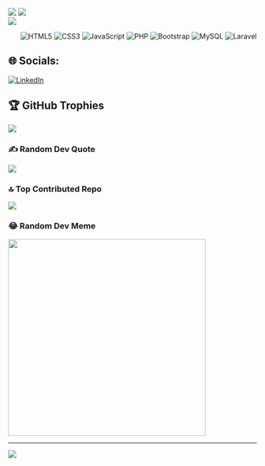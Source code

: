 
![](https://github-readme-stats.vercel.app/api?username=intpablo&theme=midnight-purple&hide_border=true&include_all_commits=false&count_private=false)
![](https://github-readme-streak-stats.herokuapp.com/?user=intpablo&theme=midnight-purple&hide_border=true)<br/>
![](https://github-readme-stats.vercel.app/api/top-langs/?username=intpablo&theme=midnight-purple&hide_border=true&include_all_commits=false&count_private=false&layout=compact)   

<div style="text-align: right;" > 
  
![HTML5](https://img.shields.io/badge/html5-%23E34F26.svg?style=for-the-badge&logo=html5&logoColor=white) ![CSS3](https://img.shields.io/badge/css3-%231572B6.svg?style=for-the-badge&logo=css3&logoColor=white) ![JavaScript](https://img.shields.io/badge/javascript-%23323330.svg?style=for-the-badge&logo=javascript&logoColor=%23F7DF1E) ![PHP](https://img.shields.io/badge/php-%23777BB4.svg?style=for-the-badge&logo=php&logoColor=white) ![Bootstrap](https://img.shields.io/badge/bootstrap-%238511FA.svg?style=for-the-badge&logo=bootstrap&logoColor=white) ![MySQL](https://img.shields.io/badge/mysql-%2300000f.svg?style=for-the-badge&logo=mysql&logoColor=white) ![Laravel](https://img.shields.io/badge/laravel-%23FF2D20.svg?style=for-the-badge&logo=laravel&logoColor=white)
  
</div>






## 🌐 Socials:
[![LinkedIn](https://img.shields.io/badge/LinkedIn-%230077B5.svg?logo=linkedin&logoColor=white)](https://linkedin.com/in/www.linkedin.com/in/ruan-pablo-da-silva-diniz-805ab12a7) 




## 🏆 GitHub Trophies
![](https://github-profile-trophy.vercel.app/?username=intpablo&theme=radical&no-frame=true&no-bg=false&margin-w=4)

### ✍️ Random Dev Quote
![](https://quotes-github-readme.vercel.app/api?type=horizontal&theme=radical)

### 🔝 Top Contributed Repo
![](https://github-contributor-stats.vercel.app/api?username=intpablo&limit=5&theme=dark&combine_all_yearly_contributions=true)

### 😂 Random Dev Meme
<img src='https://randommeme-five.vercel.app/' style="height: 400px;"/>

---
[![](https://visitcount.itsvg.in/api?id=intpablo&icon=6&color=0)](https://visitcount.itsvg.in)

<!-- Proudly created with GPRM ( https://gprm.itsvg.in ) -->
